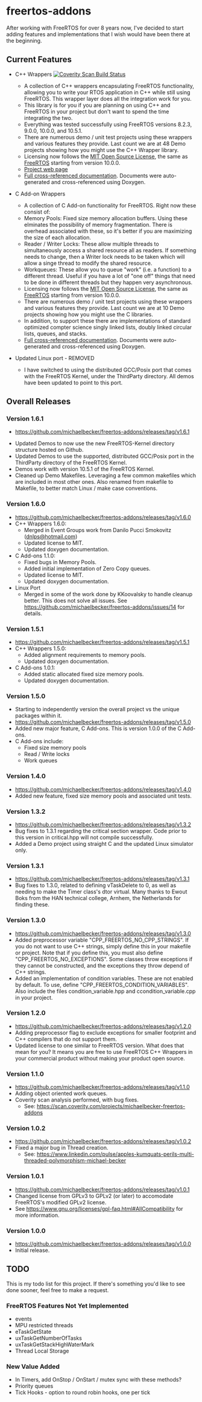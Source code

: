 # freertos-addons

After working with FreeRTOS for over 8 years now, I've decided to start adding features and implementations that I wish would have been there at the beginning. 

## Current Features
+ C++ Wrappers [![Coverity Scan Build Status](https://scan.coverity.com/projects/9669/badge.svg)](https://scan.coverity.com/projects/michaelbecker-freertos-addons)
  - A collection of C++ wrappers encapsulating FreeRTOS functionality, allowing you to write your RTOS application in C++ while still using FreeRTOS. This wrapper layer does all the integration work for you.
  - This library is for you if you are planning on using C++ and FreeRTOS in your project but don't want to spend the time integrating the two.
  - Everything was tested successfully using FreeRTOS versions 8.2.3, 9.0.0, 10.0.0, and 10.5.1.
  - There are numerous demo / unit test projects using these wrappers and various features they provide. Last count we are at 48 Demo projects showing how you might use the C++ Wrapper library.
  - Licensing now follows the [MIT Open Source License](https://opensource.org/licenses/MIT), the same as [FreeRTOS](https://www.freertos.org/a00114.html) starting from version 10.0.0.
  - [Project web page](http://michaelbecker.github.io/freertos-addons/)
  - [Full cross-referenced documentation](http://michaelbecker.github.io/freertos-addons/cppdocs/html/index.html). Documents were auto-generated and cross-referenced using Doxygen.


+ C Add-on Wrappers
  - A collection of C Add-on functionality for FreeRTOS. Right now these consist of:
  - Memory Pools: Fixed size memory allocation buffers. Using these elminates the possibility of memory fragmentation. There is overhead associated with these, so it's better if you are maximizing the size of each allocation.
  - Reader / Writer Locks: These allow multiple threads to simultaneously access a shared resource all as readers. If something needs to change, then a Writer lock needs to be taken which will allow a singe thread to modify the shared resource.
  - Workqueues: These allow you to queue "work" (i.e. a function) to a different thread. Useful if you have a lot of "one off" things that need to be done in different threads but they happen very asynchronous.
  - Licensing now follows the [MIT Open Source License](https://opensource.org/licenses/MIT), the same as [FreeRTOS](https://www.freertos.org/a00114.html) starting from version 10.0.0.
  - There are numerous demo / unit test projects using these wrappers and various features they provide. Last count we are at 10 Demo projects showing how you might use the C libraries.
  - In addition, to support these there are implementations of standard optimized compter science singly linked lists, doubly linked circular lists, queues, and stacks.
  - [Full cross-referenced documentation](http://michaelbecker.github.io/freertos-addons/cdocs/html/index.html). Documents were auto-generated and cross-referenced using Doxygen.


+ Updated Linux port - REMOVED
    - I have switched to using the distributed GCC/Posix port that comes with the FreeRTOS Kernel, under the ThirdParty directory. All demos have been updated to point to this port.

## Overall Releases

### Version 1.6.1
+ https://github.com/michaelbecker/freertos-addons/releases/tag/v1.6.1
- Updated Demos to now use the new FreeRTOS-Kernel directory structure hosted on Github.
- Updated Demos to use the supported, distributed GCC/Posix port in the ThirdParty directory of the FreeRTOS Kernel.
- Demos work with version 10.5.1 of the FreeRTOS Kernel.
- Cleaned up Demo Makefiles. Leveraging a few common makefiles which are included in most other ones. Also renamed from makefile to Makefile, to better match Linux / make case conventions.

### Version 1.6.0
+ https://github.com/michaelbecker/freertos-addons/releases/tag/v1.6.0
+ C++ Wrappers 1.6.0:
  - Merged in Event Groups work from Danilo Pucci Smokovitz (dnlps@hotmail.com)
  - Updated license to MIT.
  - Updated doxygen documentation.
+ C Add-ons 1.1.0:
  - Fixed bugs in Memory Pools.
  - Added initial implementation of Zero Copy queues.
  - Updated license to MIT.
  - Updated doxygen documentation.
+ Linux Port
  - Merged in some of the work done by KKoovalsky to handle cleanup better. This does not solve all issues. See https://github.com/michaelbecker/freertos-addons/issues/14 for details.

### Version 1.5.1
+ https://github.com/michaelbecker/freertos-addons/releases/tag/v1.5.1
+ C++ Wrappers 1.5.0:
  - Added alignment requirements to memory pools.
  - Updated doxygen documentation.
+ C Add-ons 1.0.1:
  - Added static allocated fixed size memory pools.
  - Updated doxygen documentation.

### Version 1.5.0
+ Starting to independently version the overall project vs the unique packages within it.
+ https://github.com/michaelbecker/freertos-addons/releases/tag/v1.5.0
+ Added new major feature, C Add-ons. This is version 1.0.0 of the C Add-ons.
+ C Add-ons include:
  - Fixed size memory pools
  - Read / Write locks
  - Work queues

### Version 1.4.0
+ https://github.com/michaelbecker/freertos-addons/releases/tag/v1.4.0
+ Added new feature, fixed size memory pools and associated unit tests.

### Version 1.3.2
+ https://github.com/michaelbecker/freertos-addons/releases/tag/v1.3.2
+ Bug fixes to 1.3.1 regarding the critical section wrapper. Code prior to this version in critical.hpp will not compile successfully. 
+ Added a Demo project using straight C and the updated Linux simulator only.

### Version 1.3.1
+ https://github.com/michaelbecker/freertos-addons/releases/tag/v1.3.1
+ Bug fixes to 1.3.0, related to defining vTaskDelete to 0, as well as needing to make the Timer class's dtor virtual. Many thanks to Ewout Boks from the HAN technical college, Arnhem, the Netherlands for finding these.

### Version 1.3.0
+ https://github.com/michaelbecker/freertos-addons/releases/tag/v1.3.0
+ Added preprocessor variable "CPP_FREERTOS_NO_CPP_STRINGS". If you do not want to use C++ strings, simply define this in your makefile or project. Note that if you define this, you must also define "CPP_FREERTOS_NO_EXCEPTIONS". Some classes throw exceptions if they cannot be constructed, and the exceptions they throw depend of C++ strings.
+ Added an implementation of condition variables. These are not enabled by default. To use, define "CPP_FREERTOS_CONDITION_VARIABLES". Also include the files condition_variable.hpp and ccondition_variable.cpp in your project.

### Version 1.2.0
+ https://github.com/michaelbecker/freertos-addons/releases/tag/v1.2.0
+ Adding preprocessor flag to exclude exceptions for smaller footprint and C++ compilers that do not support them.
+ Updated license to one similar to FreeRTOS version. What does that mean for you? It means you are free to use FreeRTOS C++ Wrappers in your commercial product without making your product open source.

### Version 1.1.0
+ https://github.com/michaelbecker/freertos-addons/releases/tag/v1.1.0
+ Adding object oriented work queues.
+ Coverity scan analysis performed, with bug fixes.
  - See: https://scan.coverity.com/projects/michaelbecker-freertos-addons

### Version 1.0.2
+ https://github.com/michaelbecker/freertos-addons/releases/tag/v1.0.2
+ Fixed a major bug in Thread creation.
  - See: https://www.linkedin.com/pulse/apples-kumquats-perils-multi-threaded-polymorphism-michael-becker

### Version 1.0.1
+ https://github.com/michaelbecker/freertos-addons/releases/tag/v1.0.1
+ Changed license from GPLv3 to GPLv2 (or later) to accomodate FreeRTOS's modified GPLv2 license.
+ See https://www.gnu.org/licenses/gpl-faq.html#AllCompatibility for more information.

### Version 1.0.0
+ https://github.com/michaelbecker/freertos-addons/releases/tag/v1.0.0
+ Initial release.

## TODO

This is my todo list for this project. If there's something you'd like to see done sooner, feel free to make a request.

### FreeRTOS Features Not Yet Implemented
+ events
+ MPU restricted threads
+ eTaskGetState
+ uxTaskGetNumberOfTasks
+ uxTaskGetStackHighWaterMark
+ Thread Local Storage

### New Value Added
+ In Timers, add OnStop / OnStart / mutex sync with these methods?
+ Priority queues
+ Tick Hooks - option to round robin hooks, one per tick


